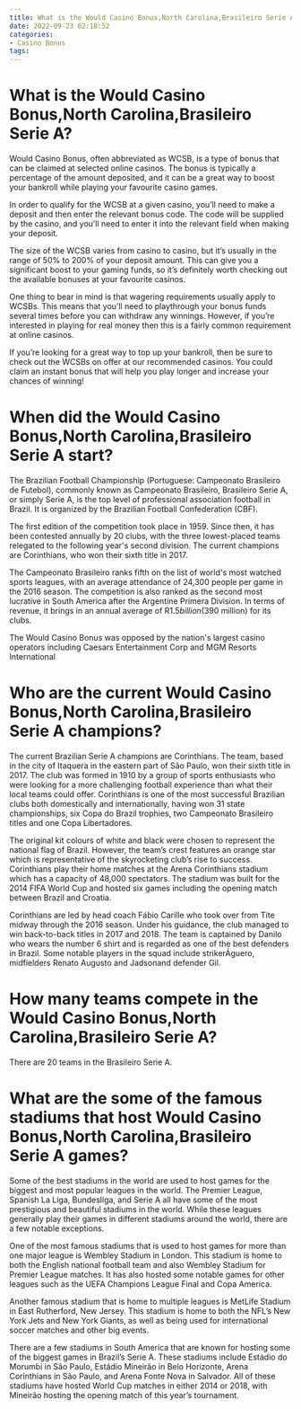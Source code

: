 ```yaml
---
title: What is the Would Casino Bonus,North Carolina,Brasileiro Serie A
date: 2022-09-23 02:18:52
categories:
- Casino Bonus
tags:
---
```



#  What is the Would Casino Bonus,North Carolina,Brasileiro Serie A?

Would Casino Bonus, often abbreviated as WCSB, is a type of bonus that can be claimed at selected online casinos. The bonus is typically a percentage of the amount deposited, and it can be a great way to boost your bankroll while playing your favourite casino games.

In order to qualify for the WCSB at a given casino, you’ll need to make a deposit and then enter the relevant bonus code. The code will be supplied by the casino, and you’ll need to enter it into the relevant field when making your deposit.

The size of the WCSB varies from casino to casino, but it’s usually in the range of 50% to 200% of your deposit amount. This can give you a significant boost to your gaming funds, so it’s definitely worth checking out the available bonuses at your favourite casinos.

One thing to bear in mind is that wagering requirements usually apply to WCSBs. This means that you’ll need to playthrough your bonus funds several times before you can withdraw any winnings. However, if you’re interested in playing for real money then this is a fairly common requirement at online casinos.

If you’re looking for a great way to top up your bankroll, then be sure to check out the WCSBs on offer at our recommended casinos. You could claim an instant bonus that will help you play longer and increase your chances of winning!

#  When did the Would Casino Bonus,North Carolina,Brasileiro Serie A start?

The Brazilian Football Championship (Portuguese: Campeonato Brasileiro de Futebol), commonly known as Campeonato Brasileiro, Brasileiro Serie A, or simply Serie A, is the top level of professional association football in Brazil. It is organized by the Brazilian Football Confederation (CBF).

The first edition of the competition took place in 1959. Since then, it has been contested annually by 20 clubs, with the three lowest-placed teams relegated to the following year's second division. The current champions are Corinthians, who won their sixth title in 2017.

The Campeonato Brasileiro ranks fifth on the list of world's most watched sports leagues, with an average attendance of 24,300 people per game in the 2016 season. The competition is also ranked as the second most lucrative in South America after the Argentine Primera Division. In terms of revenue, it brings in an annual average of R$1.5 billion ($390 million) for its clubs. 

The Would Casino Bonus was opposed by the nation's largest casino operators including Caesars Entertainment Corp and MGM Resorts International

#  Who are the current Would Casino Bonus,North Carolina,Brasileiro Serie A champions?

The current Brazilian Serie A champions are Corinthians. The team, based in the city of Itaquera in the eastern part of São Paulo, won their sixth title in 2017. The club was formed in 1910 by a group of sports enthusiasts who were looking for a more challenging football experience than what their local teams could offer. Corinthians is one of the most successful Brazilian clubs both domestically and internationally, having won 31 state championships, six Copa do Brazil trophies, two Campeonato Brasileiro titles and one Copa Libertadores.

The original kit colours of white and black were chosen to represent the national flag of Brazil. However, the team’s crest features an orange star which is representative of the skyrocketing club’s rise to success. Corinthians play their home matches at the Arena Corinthians stadium which has a capacity of 48,000 spectators. The stadium was built for the 2014 FIFA World Cup and hosted six games including the opening match between Brazil and Croatia.

Corinthians are led by head coach Fábio Carille who took over from Tite midway through the 2016 season. Under his guidance, the club managed to win back-to-back titles in 2017 and 2018. The team is captained by Danilo who wears the number 6 shirt and is regarded as one of the best defenders in Brazil. Some notable players in the squad include strikerÁguero, midfielders Renato Augusto and Jadsonand defender Gil.

#  How many teams compete in the Would Casino Bonus,North Carolina,Brasileiro Serie A?

There are 20 teams in the Brasileiro Serie A.

#  What are the some of the famous stadiums that host Would Casino Bonus,North Carolina,Brasileiro Serie A games?

Some of the best stadiums in the world are used to host games for the biggest and most popular leagues in the world. The Premier League, Spanish La Liga, Bundesliga, and Serie A all have some of the most prestigious and beautiful stadiums in the world. While these leagues generally play their games in different stadiums around the world, there are a few notable exceptions.

One of the most famous stadiums that is used to host games for more than one major league is Wembley Stadium in London. This stadium is home to both the English national football team and also Wembley Stadium for Premier League matches. It has also hosted some notable games for other leagues such as the UEFA Champions League Final and Copa America.

Another famous stadium that is home to multiple leagues is MetLife Stadium in East Rutherford, New Jersey. This stadium is home to both the NFL’s New York Jets and New York Giants, as well as being used for international soccer matches and other big events.

There are a few stadiums in South America that are known for hosting some of the biggest games in Brazil’s Serie A. These stadiums include Estádio do Morumbi in São Paulo, Estádio Mineirão in Belo Horizonte, Arena Corinthians in São Paulo, and Arena Fonte Nova in Salvador. All of these stadiums have hosted World Cup matches in either 2014 or 2018, with Mineirão hosting the opening match of this year’s tournament.
